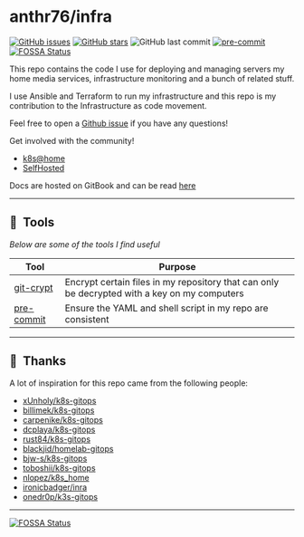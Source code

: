 # anthr76/infra

[![GitHub issues](https://img.shields.io/github/issues/anthr76/infra)](https://github.com/anthr76/infra/issues) [![GitHub stars](https://img.shields.io/github/stars/anthr76/infra)](https://github.com/anthr76/infra/stargazers) ![GitHub last commit](https://img.shields.io/github/last-commit/anthr76/infra)  [![pre-commit](https://img.shields.io/badge/pre--commit-enabled-brightgreen?logo=pre-commit&logoColor=white&style=flat-square)](https://github.com/pre-commit/pre-commit) [![FOSSA Status](https://app.fossa.com/api/projects/custom%2B21154%2Finfra.svg?type=shield)](https://app.fossa.com/projects/custom%2B21154%2Finfra?ref=badge_shield)

This repo contains the code I use for deploying and managing servers my home media services, infrastructure monitoring and a bunch of related stuff.

I use Ansible and Terraform to run my infrastructure and this repo is my contribution to the Infrastructure as code movement.

Feel free to open a [Github issue](https://github.com/anthr76/infra/issues/new) if you have any questions!

Get involved with the community!
 - [k8s@home](https://discord.gg/5sutTcCav5)
 - [SelfHosted](https://selfhosted.show/)

Docs are hosted on GitBook and can be read [here](https://anthr76.gitbook.io/infra/)

---

## :wrench:&nbsp; Tools

_Below are some of the tools I find useful_

| Tool                                                   | Purpose                                                                                                   |
|--------------------------------------------------------|-----------------------------------------------------------------------------------------------------------|
| [git-crypt](https://github.com/AGWA/git-crypt)         | Encrypt certain files in my repository that can only be decrypted with a key on my computers              |
| [pre-commit](https://github.com/pre-commit/pre-commit) | Ensure the YAML and shell script in my repo are consistent                                                |

---

## :handshake:&nbsp; Thanks

A lot of inspiration for this repo came from the following people:

- [xUnholy/k8s-gitops](https://github.com/xUnholy/k8s-gitops)
- [billimek/k8s-gitops](https://github.com/billimek/k8s-gitops)
- [carpenike/k8s-gitops](https://github.com/carpenike/k8s-gitops)
- [dcplaya/k8s-gitops](https://github.com/dcplaya/k8s-gitops)
- [rust84/k8s-gitops](https://github.com/rust84/k8s-gitops)
- [blackjid/homelab-gitops](https://github.com/blackjid/homelab-gitops)
- [bjw-s/k8s-gitops](https://github.com/bjw-s/k8s-gitops)
- [toboshii/k8s-gitops](https://github.com/toboshii/k8s-gitops)
- [nlopez/k8s_home](https://github.com/nlopez/k8s_home)
- [ironicbadger/inra](https://github.com/IronicBadger/infra)
- [onedr0p/k3s-gitops](https://github.com/onedr0p/k3s-gitops)

---

[![FOSSA Status](https://app.fossa.com/api/projects/custom%2B21154%2Finfra.svg?type=large)](https://app.fossa.com/projects/custom%2B21154%2Finfra?ref=badge_large)

